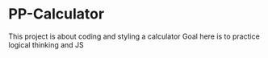 # PP-Calculator

This project is about coding and styling a calculator
Goal here is to practice logical thinking and JS